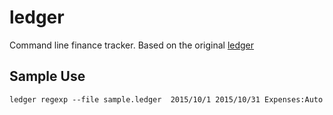 # ledger
Command line finance tracker. Based on the original [ledger](http://www.ledger-cli.org/)

## Sample Use
```
ledger regexp --file sample.ledger  2015/10/1 2015/10/31 Expenses:Auto
```


